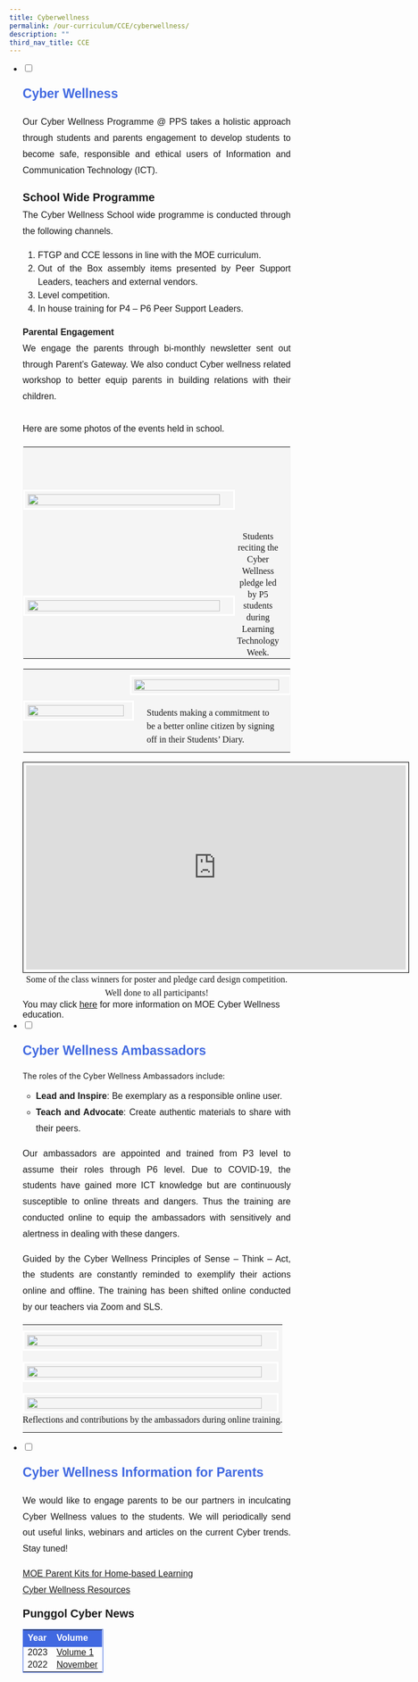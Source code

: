 ```yaml
---
title: Cyberwellness
permalink: /our-curriculum/CCE/cyberwellness/
description: ""
third_nav_title: CCE
---
```

<ul class="jekyllcodex_accordion">
  <li>
    <input id="accordion1" type="checkbox">
		<label for="accordion1"><p style="font-family:Arial; font-size:23px; font-weight:bold; color:royalblue">Cyber Wellness</p></label>
    <div>
			<p style="font-family:Arial; font-size:16px; text-align:justify; line-height:1.8">Our Cyber Wellness Programme @ PPS takes a holistic approach through students and parents engagement to develop students to become safe, responsible and ethical users of Information and Communication Technology (ICT).</p>
<div style="font-family:arial; font-size:20px; font-weight:bold; line-height:1.8">School Wide Programme</div>
<div style="font-family:Arial; font-size:16px; text-align:justify; line-height:1.8">The Cyber Wellness School wide programme is conducted through the following channels.</div>
<ol style="font-family:Arial; font-size:16px; text-align:justify; line-height:1.8">
<li style="font-family:Arial; font-size:16px; line-height:1.5">FTGP and CCE lessons in line with the MOE curriculum.</li>
<li style="font-family:Arial; font-size:16px; line-height:1.5">Out of the Box assembly items presented by Peer Support Leaders, teachers and external vendors.</li>
<li style="font-family:Arial; font-size:16px; line-height:1.5">Level competition.</li>
<li style="font-family:Arial; font-size:16px; line-height:1.5">In house training for P4 – P6 Peer Support Leaders.</li>
</ol>

<p style="font-family:Arial; font-size:16px; text-align:justify; line-height:1.8"><strong>Parental Engagement</strong><br>We engage the parents through bi-monthly newsletter sent out through Parent’s Gateway. We also conduct Cyber wellness related workshop to better equip parents in building relations with their children.<br><br>
Here are some photos of the events held in school.</p>
<table style="border:1px solid whitesmoke">
	<tbody><tr>
		<td style="padding:10px 0px 10px 0px; background-color:whitesmoke; border:0px" width="80%"><img style="width:95%; border:3px solid white; padding:5px" src="/images/class%20pledge%201.jpeg"></td>
		<td style="font-family:cursive; font-size:16px; line-height:1.3; text-align:center; padding:150px 20px 0px 1px; background-color:whitesmoke; border:0px" rowspan="2">Students reciting the Cyber Wellness pledge led by P5 students during Learning Technology Week.</td>
	</tr>
	<tr>
		<td style="padding:10px 0px 10px 0px; background-color:whitesmoke"><img style="width:95%; border:3px solid white; padding:5px" src="/images/class%20pledge%202.jpeg"></td>
	</tr>
	</tbody></table>
	<table style="border:1px solid whitesmoke"><tbody><tr>
	<td style="padding:10px 0px 10px 0px; background-color:whitesmoke; border:0px solid white" width="40%" rowspan="2"><img style="width:95%; border:3px solid white; padding:5px" src="/images/class%20pledge%204.jpeg"></td>
	<td style="padding:10px 0px 10px 0px; background-color:whitesmoke; border:0px solid white" width="60%"><img style="width:95%; border:3px solid white; padding:5px" src="/images/class%20pledge%203.jpeg"><div style="padding:20px 20px 0px 30px; font-family:cursive; font-size:16px; line-height:1.5; background-color:whitesmoke">Students making a commitment to be a better online citizen by signing off in their Students’ Diary.</div></td>
		</tr></tbody></table>

<center><iframe allowfullscreen="true" height="366" width="680" frameborder="0" style="border:1px solid black; padding:5px" src="https://docs.google.com/presentation/d/e/2PACX-1vR-e7nLtyjxLQRtzdukpV04BVbjnR8pArFA-sIQpuTQISPpIgYtFiw399DrS2vxE3NIwVtiHUj2lqS2/embed?start=false&amp;loop=false&amp;delayms=3000"></iframe><div style="font-family:cursive; font-size:16px; line-height:1.5; text-align:center">Some of the class winners for poster and pledge card design competition. <br>Well done to all participants!</div></center>
		
<div style="font-family:Arial; font-size:16px">You may click <a href="https://www.moe.gov.sg/education-in-sg/our-programmes/cyber-wellness">here</a> for more information on MOE Cyber Wellness education.</div>
    </div>
	</li>
	<li>
    <input id="accordion2" type="checkbox">
    <label for="accordion2"><p style="font-family:Arial; font-size:23px; font-weight:bold; color:royalblue">Cyber Wellness Ambassadors</p></label>
    <div>
      <p dir="ltr">The roles of the Cyber Wellness Ambassadors include:</p>
<ul>
<li style="font-family:Arial; font-size:16px; text-align:justify; line-height:1.8"><strong>Lead and Inspire</strong>:&nbsp;Be exemplary as a responsible online user.</li>
<li style="font-family:Arial; font-size:16px; text-align:justify; line-height:1.8"><strong>Teach and Advocate</strong>:&nbsp;Create authentic materials to share with their peers.</li>
</ul>
<p style="font-family:Arial; font-size:16px; text-align:justify; line-height:1.8">Our ambassadors are appointed and trained from P3 level to assume their roles through P6 level. Due to COVID-19, the students have gained more ICT knowledge but are continuously susceptible to online threats and dangers. Thus the training are conducted online to equip the ambassadors with sensitively and alertness in dealing with these dangers.</p>
<p style="font-family:Arial; font-size:16px; text-align:justify; line-height:1.8">Guided by the Cyber Wellness Principles of Sense – Think – Act, the students are constantly reminded to exemplify their actions online and offline. The training has been shifted online conducted by our teachers via Zoom and SLS.</p>
				<table>
					<tbody><tr>
						<td style="padding:10px 0px 10px 0px; background-color:whitesmoke; border:0px solid white"><img src="/images/training%201.jpeg" style="width:95%; border:3px solid white; padding:5px"></td>
					</tr><tr>
						<td style="padding:10px 0px 10px 0px; background-color:whitesmoke; border:0px solid white"><img src="/images/training%202.jpeg" style="width:95%; border:3px solid white; padding:5px"></td>
					</tr>
					<tr>
			<td style="padding:10px 0px 10px 0px; background-color:whitesmoke; border:0px solid white"><img src="/images/training%203.jpeg" style="width:95%; border:3px solid white; padding:5px"><div style="font-family:cursive; font-size:16px; line-height:1.5; text-align:center">Reflections and contributions by the ambassadors during online training.</div></td>
    </tr>
		</tbody></table>
	</div></li>
	<li>
    <input id="accordion3" type="checkbox">
	<label for="accordion3"><p style="font-family:Arial; font-size:23px; font-weight:bold; color:royalblue">Cyber Wellness Information for Parents</p></label>
    <div>
      <p style="font-family:Arial; font-size:16px; text-align:justify; line-height:1.8">We would like to engage parents to be our partners in inculcating Cyber Wellness values to the students. We will periodically send out useful links, webinars and articles on the current Cyber trends. Stay tuned!</p>
<p style="font-family:Arial; font-size:16px; text-align:justify; line-height:1.8">
	<a href="/our-curriculum/home-based-learning/">MOE Parent Kits for Home-based Learning</a><br>
	<a href="/files/cce/CyberWellness/CyberWellnessResource.pdf" target="_blank">Cyber Wellness Resources</a></p>

<div colspan="2" style="font-family:Arial; font-size:20px; font-weight:bold">Punggol Cyber News</div>
<table style="width:30%; border:1px solid royalblue">
	<tbody><tr style="font-weight:bold; line-height:1.3; background-color:royalblue">
			<td style="font-family:Arial; font-size:16px; line-height:1.5; color:white">Year</td>
			<td style="font-family:Arial; font-size:16px; line-height:1.5; color:white">Volume</td>
		</tr>
		<tr>
			<td style="font-family:Arial; font-size:16px; border: 0px solid black; line-height:1">2023</td>
			<td style="font-family:Arial; font-size:16px; border: 0px solid black; line-height:1"><a href="https://go.gov.sg/punggolcyberwellness" target="_blank">Volume 1</a></td>
		</tr>
		<tr>
		<td style="font-family:Arial; font-size:16px; border: 0px solid black; line-height:1">2022</td>
	<td style="font-family:Arial; font-size:16px; border: 0px solid black; line-height:1"><a href="/files/PPSCyberNews/2022/CN-Nov2022.pdf" target="_blank">November</a></td>
		</tr>
	</tbody></table>
    </div>
	</li>
</ul>